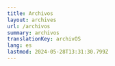 ```yaml
---
title: Archivos
layout: archives
url: /archivos
summary: archivos
translationKey: archivOS
lang: es
lastmod: 2024-05-28T13:31:30.799Z
---
```

